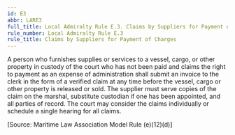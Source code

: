```yaml
---
id: E3
abbr: LARE3
full_title: Local Admiralty Rule E.3. Claims by Suppliers for Payment of Charges
rule_number: Local Admiralty Rule E.3
rule_title: Claims by Suppliers for Payment of Charges
---
```


A person who furnishes supplies or services to a vessel, cargo, or other property in custody of
the court who has not been paid and claims the right to payment as an expense of administration
shall submit an invoice to the clerk in the form of a verified claim at any time before the vessel, cargo
or other property is released or sold. The supplier must serve copies of the claim on the marshal,
substitute custodian if one has been appointed, and all parties of record. The court may consider
the claims individually or schedule a single hearing for all claims.

[Source: Maritime Law Association Model Rule (e)(12)(d)]